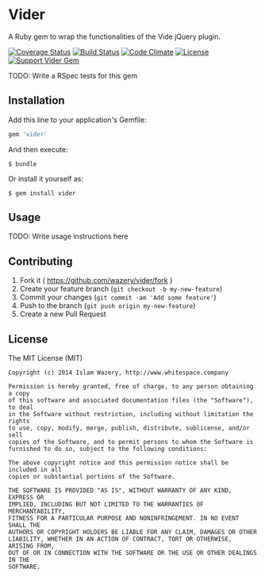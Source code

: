 # Vider

A Ruby gem to wrap the functionalities of the Vide jQuery plugin.

[![Coverage Status](https://coveralls.io/repos/wazery/vider/badge.png)](https://coveralls.io/r/wazery/vider)
[![Build Status](https://travis-ci.org/wazery/vider.svg)](https://travis-ci.org/wazery/vider)
[![Code Climate](https://codeclimate.com/github/wazery/vider/badges/gpa.svg)](https://codeclimate.com/github/wazery/vider)
[![License](http://img.shields.io/license/MIT.png?color=green)](http://opensource.org/licenses/MIT)
[![Support Vider Gem](http://img.shields.io/gittip/wbotelhos.svg)](https://www.gittip.com/wazery "Git Tip")


TODO: Write a RSpec tests for this gem

## Installation

Add this line to your application's Gemfile:

```ruby
gem 'vider'
```

And then execute:

    $ bundle

Or install it yourself as:

    $ gem install vider

## Usage

TODO: Write usage instructions here

## Contributing

1. Fork it ( https://github.com/wazery/vider/fork )
2. Create your feature branch (`git checkout -b my-new-feature`)
3. Commit your changes (`git commit -am 'Add some feature'`)
4. Push to the branch (`git push origin my-new-feature`)
5. Create a new Pull Request

## License
The MIT License (MIT)

```
Copyright (c) 2014 Islam Wazery, http://www.whitespace.company

Permission is hereby granted, free of charge, to any person obtaining a copy
of this software and associated documentation files (the "Software"), to deal
in the Software without restriction, including without limitation the rights
to use, copy, modify, merge, publish, distribute, sublicense, and/or sell
copies of the Software, and to permit persons to whom the Software is
furnished to do so, subject to the following conditions:

The above copyright notice and this permission notice shall be included in all
copies or substantial portions of the Software.

THE SOFTWARE IS PROVIDED "AS IS", WITHOUT WARRANTY OF ANY KIND, EXPRESS OR
IMPLIED, INCLUDING BUT NOT LIMITED TO THE WARRANTIES OF MERCHANTABILITY,
FITNESS FOR A PARTICULAR PURPOSE AND NONINFRINGEMENT. IN NO EVENT SHALL THE
AUTHORS OR COPYRIGHT HOLDERS BE LIABLE FOR ANY CLAIM, DAMAGES OR OTHER
LIABILITY, WHETHER IN AN ACTION OF CONTRACT, TORT OR OTHERWISE, ARISING FROM,
OUT OF OR IN CONNECTION WITH THE SOFTWARE OR THE USE OR OTHER DEALINGS IN THE
SOFTWARE.
  ```

